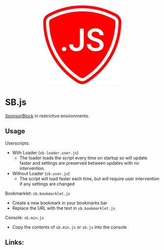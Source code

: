 <p align="center"><img src="dist/icon.png"></p>

# SB.js

[SponsorBlock](https://github.com/ajayyy/SponsorBlock) in restrictive environments.

## Usage
Userscripts:
  - With Loader (`sb-loader.user.js`)
    - The loader loads the script every time on startup so will update faster and settings are preserved between updates with no intervention.
  - Without Loader (`sb.user.js`)
    - The script will load faster each time, but will require user intervention if any settings are changed

Bookmarklet: `sb.bookmarklet.js`
- Create a new bookmark in your bookmarks bar
- Replace the URL with the text in `sb.bookmarklet.js`

Console: `sb.min.js`
- Copy the contents of `sb.min.js` or `sb.js` into the console

## Links: